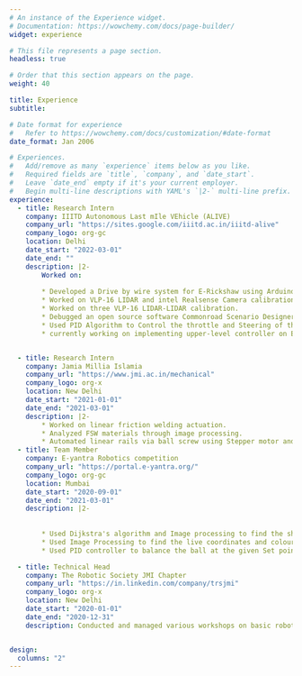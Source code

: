 ```yaml
---
# An instance of the Experience widget.
# Documentation: https://wowchemy.com/docs/page-builder/
widget: experience

# This file represents a page section.
headless: true

# Order that this section appears on the page.
weight: 40

title: Experience
subtitle:

# Date format for experience
#   Refer to https://wowchemy.com/docs/customization/#date-format
date_format: Jan 2006

# Experiences.
#   Add/remove as many `experience` items below as you like.
#   Required fields are `title`, `company`, and `date_start`.
#   Leave `date_end` empty if it's your current employer.
#   Begin multi-line descriptions with YAML's `|2-` multi-line prefix.
experience:
  - title: Research Intern
    company: IIITD Autonomous Last mIle VEhicle (ALIVE)
    company_url: "https://sites.google.com/iiitd.ac.in/iiitd-alive"
    company_logo: org-gc
    location: Delhi
    date_start: "2022-03-01"
    date_end: ""
    description: |2-
        Worked on:
        
        * Developed a Drive by wire system for E-Rickshaw using Arduino Mega and various Electronic Components.
        * Worked on VLP-16 LIDAR and intel Realsense Camera calibration for Autonomous vehicle as well as E-Rickshaw.
        * Worked on three VLP-16 LIDAR-LIDAR calibration.
        * Debugged an open source software Commonroad Scenario Designer and created lanelet maps for IIIT Delhi as well as Carla open  drive maps.
        * Used PID Algorithm to Control the throttle and Steering of the E- rickshaw.
        * currently working on implementing upper-level controller on E- rickshaw. 


  - title: Research Intern
    company: Jamia Millia Islamia
    company_url: "https://www.jmi.ac.in/mechanical"
    company_logo: org-x
    location: New Delhi
    date_start: "2021-01-01"
    date_end: "2021-03-01"
    description: |2-
        * Worked on linear friction welding actuation.
        * Analyzed FSW materials through image processing.
        * Automated linear rails via ball screw using Stepper motor and Arduino Uno.
  - title: Team Member
    company: E-yantra Robotics competition
    company_url: "https://portal.e-yantra.org/"
    company_logo: org-gc
    location: Mumbai
    date_start: "2020-09-01"
    date_end: "2021-03-01"
    description: |2-
        
        
        * Used Dijkstra's algorithm and Image processing to find the shortest path of the maze.
        * Used Image Processing to find the live coordinates and colour of the ball.
        * Used PID controller to balance the ball at the given Set point

  - title: Technical Head
    company: The Robotic Society JMI Chapter
    company_url: "https://in.linkedin.com/company/trsjmi"
    company_logo: org-x
    location: New Delhi
    date_start: "2020-01-01"
    date_end: "2020-12-31"
    description: Conducted and managed various workshops on basic robotics concept such as Microcontrollers, Machine vision, Image Processing.


design:
  columns: "2"
---
```

